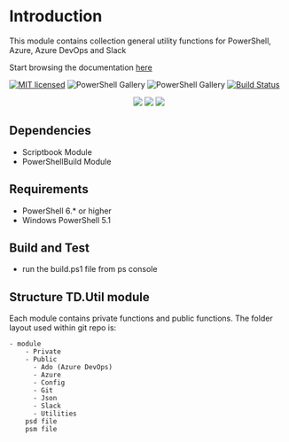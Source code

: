 # Introduction

This module contains collection general utility functions for PowerShell, Azure, Azure DevOps and Slack

Start browsing the documentation [here](./docs/index.md)

[![MIT licensed](https://img.shields.io/badge/license-MIT-blue.svg)](https://raw.githubusercontent.com/ehagen/TD.Util/master/LICENSE)
![PowerShell Gallery](https://img.shields.io/powershellgallery/v/td.util.svg?label=PSGallery%20Version&logo=PowerShell&style=flat-square)
![PowerShell Gallery](https://img.shields.io/powershellgallery/dt/td.util.svg?label=PSGallery%20Downloads&logo=PowerShell&style=flat-square)
[![Build Status](https://dev.azure.com/tedon/TD.Deploy/_apis/build/status/ehagen.TD.Util?branchName=master)](https://dev.azure.com/tedon/TD.Deploy/_build/latest?definitionId=52&branchName=master)

<p align="center">
  <a href="https://www.powershellgallery.com/packages/TD.Util"><img src="https://img.shields.io/powershellgallery/p/TD.Util.svg"></a>
  <a href="https://github.com/ehagen/TD.Util"><img src="https://img.shields.io/github/languages/top/ehagen/TD.Util.svg"></a>
  <a href="https://github.com/ehagen/TD.Util"><img src="https://img.shields.io/github/languages/code-size/ehagen/TD.Util.svg"></a>
</p>

## Dependencies

- Scriptbook Module
- PowerShellBuild Module

## Requirements

- PowerShell 6.* or higher
- Windows PowerShell 5.1

## Build and Test

- run the build.ps1 file from ps console

## Structure TD.Util module

Each module contains private functions and public functions. The folder layout used within git repo is:

    - module
        - Private
        - Public
          - Ado (Azure DevOps)
          - Azure
          - Config 
          - Git
          - Json
          - Slack
          - Utilities
        psd file
        psm file
